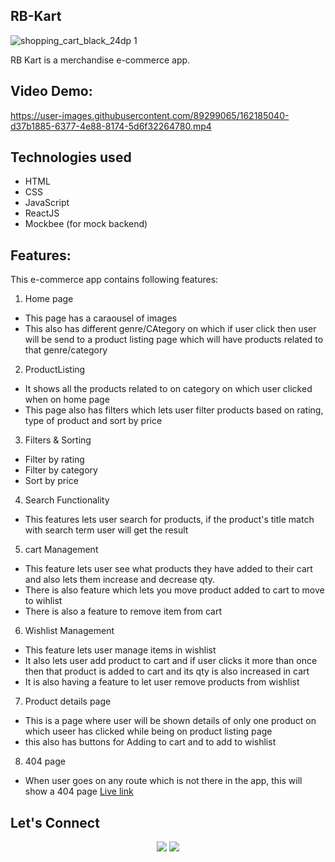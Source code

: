 ## RB-Kart
![shopping_cart_black_24dp 1](https://user-images.githubusercontent.com/89299065/162186949-367b563a-d911-4e0c-a123-736fa503ff80.png)

RB Kart is a merchandise e-commerce app.

## Video Demo:


https://user-images.githubusercontent.com/89299065/162185040-d37b1885-6377-4e88-8174-5d6f32264780.mp4

## Technologies used
 - HTML
 - CSS
 - JavaScript
 - ReactJS
 - Mockbee (for mock backend)
 
## Features:

This e-commerce app contains following features:

1. Home page
  - This page has a caraousel of images
  - This also has different genre/CAtegory on which if user click then user will be send to a product listing page which will have products related to that genre/category
2. ProductListing
  - It shows all the products related to on category on which user clicked when on home page
  - This page also has filters which lets user filter products based on rating, type of product and sort by price
3. Filters & Sorting
  - Filter by rating
  - Filter by category
  - Sort by price
4. Search Functionality
  - This features lets user search for products, if the product's title match with search term user will get the result
5. cart Management
  - This feature lets user see what products they have added to their cart and also lets them increase and decrease qty.
  - There is also feature which lets you move product added to cart to move to wihlist
  - There is also a feature to remove item from cart
6. Wishlist Management
  - This feature lets user manage items in wishlist
  - It also lets user add product to cart and if user clicks it more than once then that product is added to cart and its qty is also increased in cart
  - It is also having a feature to let user remove products from wishlist
7. Product details page
  - This is a page where user will be shown details of only one product on which useer has clicked while being on product listing page
  - this also has buttons for Adding to cart and to add to wishlist
8. 404 page
  - When user goes on any route which is not there in the app, this will show a 404 page
[Live link](https://rb-kart.netlify.app/)

## Let's Connect

<p align="center">
<a href="https://twitter.com/web_AshishSethi"><img src="https://img.shields.io/badge/Twitter-1DA1F2?style=for-the-badge&logo=twitter&logoColor=white"/></a>
<a href="https://www.linkedin.com/in/aashishsethii01"><img src="https://img.shields.io/badge/LinkedIn-0077B5?style=for-the-badge&logo=linkedin&logoColor=white"/></a>
</p>

